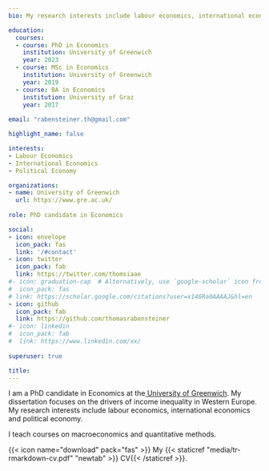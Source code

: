 ```yaml
---
bio: My research interests include labour economics, international economics and political economy.

education:
  courses:
  - course: PhD in Economics
    institution: University of Greenwich
    year: 2023
  - course: MSc in Economics
    institution: University of Greenwich
    year: 2019
  - course: BA in Economics
    institution: University of Graz
    year: 2017
    
email: "rabensteiner.th@gmail.com"

highlight_name: false

interests:
- Labour Economics
- International Economics
- Political Economy

organizations:
- name: University of Greenwich
  url: https://www.gre.ac.uk/
  
role: PhD candidate in Economics

social:
- icon: envelope
  icon_pack: fas
  link: '/#contact'
- icon: twitter
  icon_pack: fab
  link: https://twitter.com/thomsiaae
#- icon: graduation-cap  # Alternatively, use `google-scholar` icon from `ai` icon pack
#  icon_pack: fas
# link: https://scholar.google.com/citations?user=x146Ra0AAAAJ&hl=en
- icon: github
  icon_pack: fab
  link: https://github.com/thomasrabensteiner
#- icon: linkedin
#  icon_pack: fab
#  link: https://www.linkedin.com/xx/
  
superuser: true

title: 
---
```


I am a PhD candidate in Economics at the[ University of Greenwich](www.gre.ac.uk). My dissertation focuses on the drivers of income inequality in Western Europe.
My research interests include labour economics, international economics and political economy.

I teach courses on macroeconomics and quantitative methods.


{{< icon name="download" pack="fas" >}} My {{< staticref "media/tr-rmarkdown-cv.pdf" "newtab" >}} CV{{< /staticref >}}.
